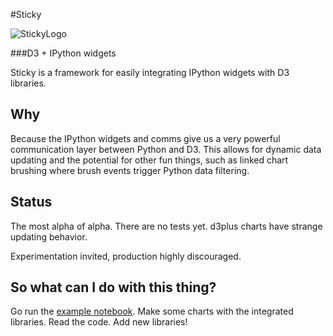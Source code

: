 #Sticky

![StickyLogo](https://farm6.staticflickr.com/5456/14112342583_9d02d45c70_n.jpg)

###D3 + IPython widgets

Sticky is a framework for easily integrating IPython widgets with D3 libraries. 

Why
-------
Because the IPython widgets and comms give us a very powerful communication layer between Python and D3. This allows for dynamic data updating and the potential for other fun things, such as linked chart brushing where brush events trigger Python data filtering. 

Status
-------
The most alpha of alpha. There are no tests yet. d3plus charts have strange updating behavior. 

Experimentation invited, production highly discouraged. 

So what can I do with this thing?
---------------------------------
Go run the [example notebook](https://github.com/wrobstory/sticky/blob/master/examples/sticky_examples.ipynb). Make some charts with the integrated libraries. Read the code. Add new libraries! 
